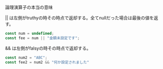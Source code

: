 論理演算子の本当の意味

|| は左側がtruthyの時その時点で返却する。全てnullだった場合は最後の値を返す。
```js
const num = undefined;
const fee = num || "金額未設定です";
```

&& は左側がfalsyの時その時点で返却する。
```js
const num2 = "ABC";
const fee2 = num2 && "何か設定されました"
```
